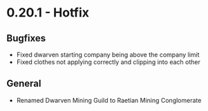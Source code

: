 # 0.20.1 - Hotfix

## Bugfixes
- Fixed dwarven starting company being above the company limit
- Fixed clothes not applying correctly and clipping into each other

## General
- Renamed Dwarven Mining Guild to Raetian Mining Conglomerate